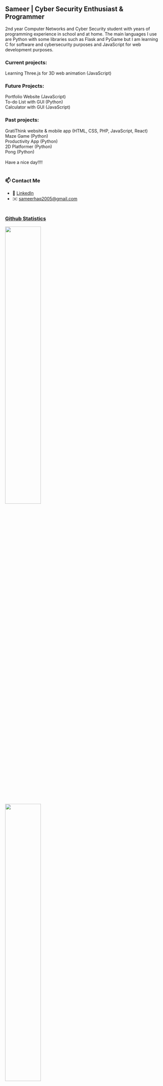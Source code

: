 ## Sameer | Cyber Security Enthusiast & Programmer
2nd year Computer Networks and Cyber Security  student with years of programming experience in school and at home. The main languages I use are Python with some libraries such as Flask and PyGame but I am learning C for software and cybersecurity purposes and JavaScript for web development purposes. <br/>

### Current projects: <br/>
Learning Three.js for 3D web animation (JavaScript)<br>

### Future Projects:<br/>
Portfolio Website (JavaScript) <br>
To-do List with GUI (Python)<br/>
Calculator with GUI (JavaScript) <br/>

### Past projects:<br/>
GratiThink website & mobile app (HTML, CSS, PHP, JavaScript, React) <br/>
Maze Game (Python)<br/>
Productivity App (Python)<br/>
2D Platformer (Python) <br/>
Pong (Python) <br/>
<br/>
Have a nice day!!!!
<br><br>


### 📫 Contact Me
- 💼 [LinkedIn](https://www.linkedin.com/in/sameer-ul-haq-6861b923b/)
- ✉️ sameerhaq2005@gmail.com
<br><br>

### <u>Github Statistics</u>
<img src="https://github-readme-stats.vercel.app/api?username=SameerUH&show_icons=true&theme=tokyonight" width="48%" /> <br>
<img src="https://github-readme-stats.vercel.app/api/top-langs/?username=SameerUH&layout=compact&theme=tokyonight" width="48%" /> <br>
<img src="https://streak-stats.demolab.com?user=SameerUH&theme=radical"/>

<!--
**SameerUH/sameeruh** is a ✨ _special_ ✨ repository because its `README.md` (this file) appears on your GitHub profile.

Here are some ideas to get you started:

- 🔭 I’m currently working on ...
- 🌱 I’m currently learning ...
- 👯 I’m looking to collaborate on ...
- 🤔 I’m looking for help with ...
- 💬 Ask me about ...
- 📫 How to reach me: ...
- 😄 Pronouns: ...
- ⚡ Fun fact: ...
-->
